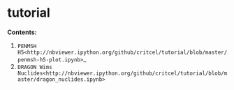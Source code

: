 tutorial
========

**Contents:**
1. `PENMSH H5<http://nbviewer.ipython.org/github/critcel/tutorial/blob/master/penmsh-h5-plot.ipynb>`_
2. `DRAGON Wims Nuclides<http://nbviewer.ipython.org/github/critcel/tutorial/blob/master/dragon_nuclides.ipynb>`

